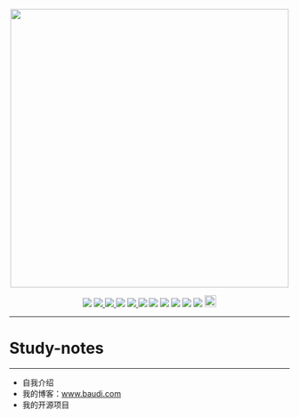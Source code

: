 <p align="center">
	<a href="https://yubuntu0109.github.io/"><img src="https://raw.githubusercontent.com/YUbuntu0109/YUbuntu0109.github.io/430d06191a8297f8d49619597cddbdacefbab7f8/img/logo.png" width="500"></a>
</p>


<p align="center">
    <img src="https://badges.frapsoft.com/os/v1/open-source.png?v=103"></img>
    <a rel="travis-ci" href="https://travis-ci.com/YUbuntu0109/YUbuntu0109.github.io">
	    <img src="https://travis-ci.com/YUbuntu0109/YUbuntu0109.github.io.svg?branch=HexoBackup"></img>
    </a>
    <a rel="gitter" href="https://gitter.im/Mutual-learning/community?utm_source=badge&utm_medium=badge&utm_campaign=pr-badge">
	    <img src="https://badges.gitter.im/Mutual-learning/community.svg"></img>
    </a>
    <img src="https://img.shields.io/github/commit-activity/m/YUbuntu0109/YUbuntu0109.github.io?color=ff69b4"></img>
    <!-- <img src="http://progressed.io/bar/15?title=progress"></img> -->
    <a ref="hexo-theme" href="https://github.com/yscoder/hexo-theme-indigo">
        <img src="https://img.shields.io/badge/hexo%20theme-indigo-green"></img>
    </a>
    <img src="https://img.shields.io/ansible/quality/Study-notes"></img>
    <img src="https://img.shields.io/github/followers/YUbuntu0109.svg"></img>
    <img src="https://img.shields.io/github/stars/YUbuntu0109/YUbuntu0109.github.io.svg"></img>
    <img src="https://img.shields.io/github/forks/YUbuntu0109/YUbuntu0109.github.io.svg"></img>
    <img src="https://img.shields.io/github/watchers/YUbuntu0109/YUbuntu0109.github.io.svg"></img>
    <img src="https://img.shields.io/github/license/YUbuntu0109/YUbuntu0109.github.io.svg"></img>
    <a rel="license" href="http://creativecommons.org/licenses/by-nc-sa/4.0/">
        <img alt="知识共享许可协议" style="border-width:0" height="21" src="https://i.creativecommons.org/l/by-nc-sa/4.0/88x31.png"/>
    </a>
</p>

---
# Study-notes


---
* 自我介绍<br>
* 我的博客：www.baudi.com<br>
* 我的开源项目
